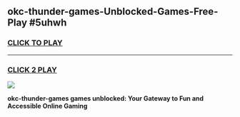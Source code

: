 
## okc-thunder-games-Unblocked-Games-Free-Play #5uhwh
<h3>
<a href="https://us.freeplayer.one?title=okc-thunder-games&ref=9M">CLICK TO PLAY</a></h3>
<hr>

<h3>
<a href="https://us.freeplayer.one?title=okc-thunder-games&ref=9M">CLICK 2 PLAY</a>
  
</h3>

<a href="https://us.freeplayer.one?title=okc-thunder-games&ref=9M"><img src="https://clearcache.store/games.png"></a>


**okc-thunder-games games unblocked: Your Gateway to Fun and Accessible Online Gaming**
